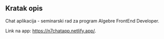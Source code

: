 ## Kratak opis

Chat aplikacija - seminarski rad za program Algebre FrontEnd Developer.

Link na app: https://n7chatapp.netlify.app/.
